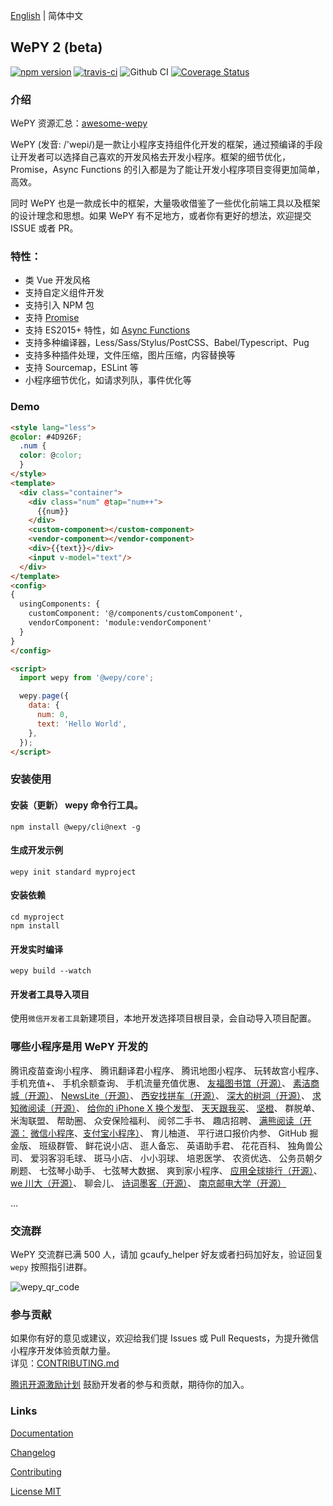 [English](./README_EN.md) | 简体中文

## WePY 2 (beta)

[![npm version](https://badge.fury.io/js/wepy.svg)](https://badge.fury.io/js/wepy)
[![travis-ci](https://travis-ci.org/Tencent/wepy.svg?branch=1.7.x)](https://travis-ci.org/Tencent/wepy)
![Github CI](https://github.com/Tencent/wepy/workflows/WePY%20CI%20Build/badge.svg?branch=2.0.x)
[![Coverage Status](https://coveralls.io/repos/github/Tencent/wepy/badge.svg?branch=1.7.x)](https://coveralls.io/github/Tencent/wepy?branch=1.7.x)

### 介绍

WePY 资源汇总：[awesome-wepy](https://github.com/aben1188/awesome-wepy)

WePY (发音: /'wepi/)是一款让小程序支持组件化开发的框架，通过预编译的手段让开发者可以选择自己喜欢的开发风格去开发小程序。框架的细节优化，Promise，Async Functions 的引入都是为了能让开发小程序项目变得更加简单，高效。

同时 WePY 也是一款成长中的框架，大量吸收借鉴了一些优化前端工具以及框架的设计理念和思想。如果 WePY 有不足地方，或者你有更好的想法，欢迎提交 ISSUE 或者 PR。


### 特性：

- 类 Vue 开发风格
- 支持自定义组件开发
- 支持引入 NPM 包
- 支持 [Promise](https://github.com/wepyjs/wepy/wiki/wepy%E9%A1%B9%E7%9B%AE%E4%B8%AD%E4%BD%BF%E7%94%A8Promise)
- 支持 ES2015+ 特性，如 [Async Functions](https://github.com/wepyjs/wepy/wiki/wepy%E9%A1%B9%E7%9B%AE%E4%B8%AD%E4%BD%BF%E7%94%A8async-await)
- 支持多种编译器，Less/Sass/Stylus/PostCSS、Babel/Typescript、Pug
- 支持多种插件处理，文件压缩，图片压缩，内容替换等
- 支持 Sourcemap，ESLint 等
- 小程序细节优化，如请求列队，事件优化等

### Demo

```html
<style lang="less">
@color: #4D926F;
  .num {
  color: @color;
  }
</style>
<template>
  <div class="container">
    <div class="num" @tap="num++">
      {{num}}
    </div>
    <custom-component></custom-component>
    <vendor-component></vendor-component>
    <div>{{text}}</div>
    <input v-model="text"/>
  </div>
</template>
<config>
{
  usingComponents: {
    customComponent: '@/components/customComponent',
    vendorComponent: 'module:vendorComponent'
  }
}
</config>

<script>
  import wepy from '@wepy/core';

  wepy.page({
    data: {
      num: 0,
      text: 'Hello World',
    },
  });
</script>
```

### 安装使用

#### 安装（更新） wepy 命令行工具。

```console
npm install @wepy/cli@next -g
```

#### 生成开发示例

```console
wepy init standard myproject
```

#### 安装依赖

```console
cd myproject
npm install
```

#### 开发实时编译

```console
wepy build --watch
```

#### 开发者工具导入项目

使用`微信开发者工具`新建项目，本地开发选择项目根目录，会自动导入项目配置。

### 哪些小程序是用 WePY 开发的

腾讯疫苗查询小程序、
腾讯翻译君小程序、
腾讯地图小程序、
玩转故宫小程序、
手机充值+、
手机余额查询、
手机流量充值优惠、
[友福图书馆](https://library.ufutx.com)[（开源）](https://github.com/glore/library)、
[素洁商城](https://github.com/dyq086/wxYuHanStore)[（开源）](https://github.com/dyq086/wxYuHanStore)、
[NewsLite](https://github.com/yshkk/shanbay-mina)[（开源）](https://github.com/yshkk/shanbay-mina)、
[西安找拼车](https://github.com/chenqingspring)[（开源）](https://github.com/chenqingspring)、
[深大的树洞](https://github.com/jas0ncn/szushudong)[（开源）](https://github.com/jas0ncn/szushudong)、
[求知微阅读](https://github.com/KingJeason/wepy-books)[（开源）](https://github.com/KingJeason/wepy-books)、
[给你的 iPhone X 换个发型](https://bangs.baran.wang/)、
[天天跟我买](http://www.xiaohongchun.com.cn/index)、
[坚橙](https://zhanart.com/wepy.html)、
群脱单、
米淘联盟、
帮助圈、
众安保险福利、
阅邻二手书、
趣店招聘、
[满熊阅读（开源：](https://github.com/Thunf/wepy-demo-bookmall) [微信小程序](https://github.com/Thunf/wepy-demo-bookmall)、[支付宝小程序）](https://github.com/Thunf/wepy-demo-bookmall/tree/alipay)、
育儿柚道、
平行进口报价内参、
GitHub 掘金版、
班级群管、
鲜花说小店、
逛人备忘、
英语助手君、
花花百科、
独角兽公司、
爱羽客羽毛球、
斑马小店、
小小羽球、
培恩医学、
农资优选、
公务员朝夕刷题、
七弦琴小助手、
七弦琴大数据、
爽到家小程序、
[应用全球排行](https://github.com/szpnygo/wepy_ios_top)[（开源）](https://github.com/szpnygo/wepy_ios_top)、
[we 川大](https://github.com/mohuishou/scuplus-wechat)[（开源）](https://github.com/mohuishou/scuplus-wechat)、
聊会儿、
[诗词墨客](https://github.com/huangjianke/weapp-poem)[（开源）](https://github.com/huangjianke/weapp-poem)、
[南京邮电大学](https://github.com/GreenPomelo/Undergraduate)[（开源）](https://github.com/GreenPomelo/Undergraduate)

...

### 交流群

WePY 交流群已满 500 人，请加 gcaufy_helper 好友或者扫码加好友，验证回复 `wepy` 按照指引进群。

![wepy_qr_code](https://user-images.githubusercontent.com/2182004/82732473-feb50c80-9d3f-11ea-9a5f-0efc6ce40f74.png)

### 参与贡献

如果你有好的意见或建议，欢迎给我们提 Issues 或 Pull Requests，为提升微信小程序开发体验贡献力量。<br>详见：[CONTRIBUTING.md](./CONTRIBUTING.md)

[腾讯开源激励计划](https://opensource.tencent.com/contribution) 鼓励开发者的参与和贡献，期待你的加入。

### Links

[Documentation](https://tencent.github.io/wepy/)

[Changelog](https://tencent.github.io/wepy/document.html#/changelog)

[Contributing](./CONTRIBUTING.md)

[License MIT](./LICENSE)
